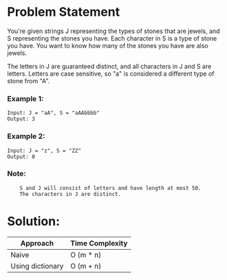 # Problem Statement

You're given strings J representing the types of stones that are jewels, and S representing the stones you have.  Each character in S is a type of stone you have.  You want to know how many of the stones you have are also jewels.

The letters in J are guaranteed distinct, and all characters in J and S are letters. Letters are case sensitive, so "a" is considered a different type of stone from "A".


### Example 1:

```
Input: J = "aA", S = "aAAbbbb"
Output: 3
```

### Example 2:

```
Input: J = "z", S = "ZZ"
Output: 0
```

### Note:

```
    S and J will consist of letters and have length at most 50.
    The characters in J are distinct.
```


# Solution:

| Approach | Time Complexity |
|----------|:----------------|
| Naive    |  O (m * n)      |
| Using dictionary | O (m + n) |

